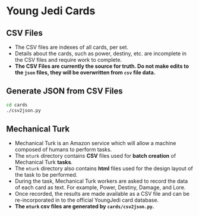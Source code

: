 Young Jedi Cards
================

## CSV Files

* The CSV files are indexes of all cards, per set.
* Details about the cards, such as power, destiny, etc. are incomplete in the CSV files and require work to complete.
* **The CSV Files are currently the source for truth. Do not make edits to the `json` files, they will be overwritten from `csv` file data.**

## Generate JSON from CSV Files

```bash
cd cards
./csv2json.py
```

## Mechanical Turk

* Mechanical Turk is an Amazon service which will allow a machine composed of humans to perform tasks.
* The `mturk` directory contains **CSV** files used for **batch creation** of Mechanical Turk **tasks**.
* The `mturk` directory also contains **html** files used for the design layout of the task to be performed.
* During the task, Mechanical Turk workers are asked to record the data of each card as text. For example, Power, Destiny, Damage, and Lore.
* Once recorded, the results are made available as a CSV file and can be re-incorporated in to the official YoungJedi card database.
* **The `mturk` csv files are generated by `cards/csv2json.py`.**








